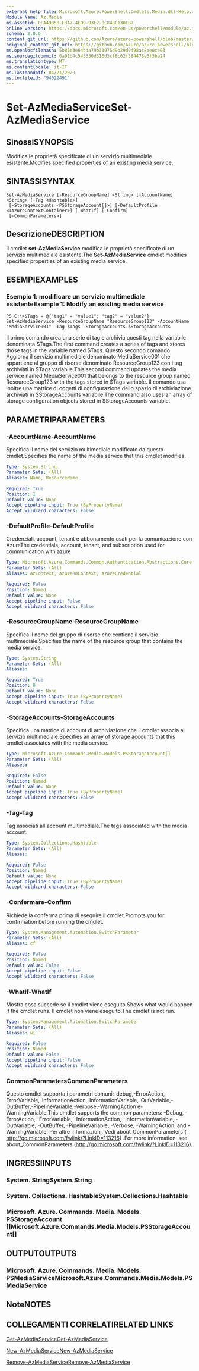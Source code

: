 ```yaml
---
external help file: Microsoft.Azure.PowerShell.Cmdlets.Media.dll-Help.xml
Module Name: Az.Media
ms.assetid: 0FA49058-F3A7-4ED9-93F2-0C84BC130FB7
online version: https://docs.microsoft.com/en-us/powershell/module/az.media/set-azmediaservice
schema: 2.0.0
content_git_url: https://github.com/Azure/azure-powershell/blob/master/src/Media/Media/help/Set-AzMediaService.md
original_content_git_url: https://github.com/Azure/azure-powershell/blob/master/src/Media/Media/help/Set-AzMediaService.md
ms.openlocfilehash: 5b85e3e64b4a79b33975d9b29d0498ac8ae0ce03
ms.sourcegitcommit: 6a91b4c545350d316d3cf8c62f384478e3f3ba24
ms.translationtype: MT
ms.contentlocale: it-IT
ms.lasthandoff: 04/21/2020
ms.locfileid: "94022491"
---
```

# <span data-ttu-id="9d671-101">Set-AzMediaService</span><span class="sxs-lookup"><span data-stu-id="9d671-101">Set-AzMediaService</span></span>

## <span data-ttu-id="9d671-102">Sinossi</span><span class="sxs-lookup"><span data-stu-id="9d671-102">SYNOPSIS</span></span>
<span data-ttu-id="9d671-103">Modifica le proprietà specificate di un servizio multimediale esistente.</span><span class="sxs-lookup"><span data-stu-id="9d671-103">Modifies specified properties of an existing media service.</span></span>

## <span data-ttu-id="9d671-104">SINTASSI</span><span class="sxs-lookup"><span data-stu-id="9d671-104">SYNTAX</span></span>

```
Set-AzMediaService [-ResourceGroupName] <String> [-AccountName] <String> [-Tag <Hashtable>]
 [-StorageAccounts <PSStorageAccount[]>] [-DefaultProfile <IAzureContextContainer>] [-WhatIf] [-Confirm]
 [<CommonParameters>]
```

## <span data-ttu-id="9d671-105">Descrizione</span><span class="sxs-lookup"><span data-stu-id="9d671-105">DESCRIPTION</span></span>
<span data-ttu-id="9d671-106">Il cmdlet **set-AzMediaService** modifica le proprietà specificate di un servizio multimediale esistente.</span><span class="sxs-lookup"><span data-stu-id="9d671-106">The **Set-AzMediaService** cmdlet modifies specified properties of an existing media service.</span></span>

## <span data-ttu-id="9d671-107">ESEMPI</span><span class="sxs-lookup"><span data-stu-id="9d671-107">EXAMPLES</span></span>

### <span data-ttu-id="9d671-108">Esempio 1: modificare un servizio multimediale esistente</span><span class="sxs-lookup"><span data-stu-id="9d671-108">Example 1: Modify an existing media service</span></span>
```
PS C:\>$Tags = @{"tag1" = "value1"; "tag2" = "value2"}
Set-AzMediaService -ResourceGroupName "ResourceGroup123" -AccountName "MediaService001" -Tag $Tags -StorageAccounts $StorageAccounts
```

<span data-ttu-id="9d671-109">Il primo comando crea una serie di tag e archivia questi tag nella variabile denominata $Tags.</span><span class="sxs-lookup"><span data-stu-id="9d671-109">The first command creates a series of tags and stores those tags in the variable named $Tags.</span></span>
<span data-ttu-id="9d671-110">Questo secondo comando Aggiorna il servizio multimediale denominato MediaService001 che appartiene al gruppo di risorse denominato ResourceGroup123 con i tag archiviati in $Tags variabile.</span><span class="sxs-lookup"><span data-stu-id="9d671-110">This second command updates the media service named MediaService001 that belongs to the resource group named ResourceGroup123 with the tags stored in $Tags variable.</span></span>
<span data-ttu-id="9d671-111">Il comando usa inoltre una matrice di oggetti di configurazione dello spazio di archiviazione archiviati in $StorageAccounts variabile.</span><span class="sxs-lookup"><span data-stu-id="9d671-111">The command also uses an array of storage configuration objects stored in $StorageAccounts variable.</span></span>

## <span data-ttu-id="9d671-112">PARAMETRI</span><span class="sxs-lookup"><span data-stu-id="9d671-112">PARAMETERS</span></span>

### <span data-ttu-id="9d671-113">-AccountName</span><span class="sxs-lookup"><span data-stu-id="9d671-113">-AccountName</span></span>
<span data-ttu-id="9d671-114">Specifica il nome del servizio multimediale modificato da questo cmdlet.</span><span class="sxs-lookup"><span data-stu-id="9d671-114">Specifies the name of the media service that this cmdlet modifies.</span></span>

```yaml
Type: System.String
Parameter Sets: (All)
Aliases: Name, ResourceName

Required: True
Position: 1
Default value: None
Accept pipeline input: True (ByPropertyName)
Accept wildcard characters: False
```

### <span data-ttu-id="9d671-115">-DefaultProfile</span><span class="sxs-lookup"><span data-stu-id="9d671-115">-DefaultProfile</span></span>
<span data-ttu-id="9d671-116">Credenziali, account, tenant e abbonamento usati per la comunicazione con Azure</span><span class="sxs-lookup"><span data-stu-id="9d671-116">The credentials, account, tenant, and subscription used for communication with azure</span></span>

```yaml
Type: Microsoft.Azure.Commands.Common.Authentication.Abstractions.Core.IAzureContextContainer
Parameter Sets: (All)
Aliases: AzContext, AzureRmContext, AzureCredential

Required: False
Position: Named
Default value: None
Accept pipeline input: False
Accept wildcard characters: False
```

### <span data-ttu-id="9d671-117">-ResourceGroupName</span><span class="sxs-lookup"><span data-stu-id="9d671-117">-ResourceGroupName</span></span>
<span data-ttu-id="9d671-118">Specifica il nome del gruppo di risorse che contiene il servizio multimediale.</span><span class="sxs-lookup"><span data-stu-id="9d671-118">Specifies the name of the resource group that contains the media service.</span></span>

```yaml
Type: System.String
Parameter Sets: (All)
Aliases:

Required: True
Position: 0
Default value: None
Accept pipeline input: True (ByPropertyName)
Accept wildcard characters: False
```

### <span data-ttu-id="9d671-119">-StorageAccounts</span><span class="sxs-lookup"><span data-stu-id="9d671-119">-StorageAccounts</span></span>
<span data-ttu-id="9d671-120">Specifica una matrice di account di archiviazione che il cmdlet associa al servizio multimediale.</span><span class="sxs-lookup"><span data-stu-id="9d671-120">Specifies an array of storage accounts that this cmdlet associates with the media service.</span></span>

```yaml
Type: Microsoft.Azure.Commands.Media.Models.PSStorageAccount[]
Parameter Sets: (All)
Aliases:

Required: False
Position: Named
Default value: None
Accept pipeline input: True (ByPropertyName)
Accept wildcard characters: False
```

### <span data-ttu-id="9d671-121">-Tag</span><span class="sxs-lookup"><span data-stu-id="9d671-121">-Tag</span></span>
<span data-ttu-id="9d671-122">Tag associati all'account multimediale.</span><span class="sxs-lookup"><span data-stu-id="9d671-122">The tags associated with the media account.</span></span>

```yaml
Type: System.Collections.Hashtable
Parameter Sets: (All)
Aliases:

Required: False
Position: Named
Default value: None
Accept pipeline input: True (ByPropertyName)
Accept wildcard characters: False
```

### <span data-ttu-id="9d671-123">-Confermare</span><span class="sxs-lookup"><span data-stu-id="9d671-123">-Confirm</span></span>
<span data-ttu-id="9d671-124">Richiede la conferma prima di eseguire il cmdlet.</span><span class="sxs-lookup"><span data-stu-id="9d671-124">Prompts you for confirmation before running the cmdlet.</span></span>

```yaml
Type: System.Management.Automation.SwitchParameter
Parameter Sets: (All)
Aliases: cf

Required: False
Position: Named
Default value: False
Accept pipeline input: False
Accept wildcard characters: False
```

### <span data-ttu-id="9d671-125">-WhatIf</span><span class="sxs-lookup"><span data-stu-id="9d671-125">-WhatIf</span></span>
<span data-ttu-id="9d671-126">Mostra cosa succede se il cmdlet viene eseguito.</span><span class="sxs-lookup"><span data-stu-id="9d671-126">Shows what would happen if the cmdlet runs.</span></span>
<span data-ttu-id="9d671-127">Il cmdlet non viene eseguito.</span><span class="sxs-lookup"><span data-stu-id="9d671-127">The cmdlet is not run.</span></span>

```yaml
Type: System.Management.Automation.SwitchParameter
Parameter Sets: (All)
Aliases: wi

Required: False
Position: Named
Default value: False
Accept pipeline input: False
Accept wildcard characters: False
```

### <span data-ttu-id="9d671-128">CommonParameters</span><span class="sxs-lookup"><span data-stu-id="9d671-128">CommonParameters</span></span>
<span data-ttu-id="9d671-129">Questo cmdlet supporta i parametri comuni:-debug,-ErrorAction,-ErrorVariable,-InformationAction,-InformationVariable,-OutVariable,-OutBuffer,-PipelineVariable,-Verbose,-WarningAction e-WarningVariable.</span><span class="sxs-lookup"><span data-stu-id="9d671-129">This cmdlet supports the common parameters: -Debug, -ErrorAction, -ErrorVariable, -InformationAction, -InformationVariable, -OutVariable, -OutBuffer, -PipelineVariable, -Verbose, -WarningAction, and -WarningVariable.</span></span> <span data-ttu-id="9d671-130">Per altre informazioni, Vedi about_CommonParameters ( http://go.microsoft.com/fwlink/?LinkID=113216) .</span><span class="sxs-lookup"><span data-stu-id="9d671-130">For more information, see about_CommonParameters (http://go.microsoft.com/fwlink/?LinkID=113216).</span></span>

## <span data-ttu-id="9d671-131">INGRESSI</span><span class="sxs-lookup"><span data-stu-id="9d671-131">INPUTS</span></span>

### <span data-ttu-id="9d671-132">System. String</span><span class="sxs-lookup"><span data-stu-id="9d671-132">System.String</span></span>

### <span data-ttu-id="9d671-133">System. Collections. Hashtable</span><span class="sxs-lookup"><span data-stu-id="9d671-133">System.Collections.Hashtable</span></span>

### <span data-ttu-id="9d671-134">Microsoft. Azure. Commands. Media. Models. PSStorageAccount []</span><span class="sxs-lookup"><span data-stu-id="9d671-134">Microsoft.Azure.Commands.Media.Models.PSStorageAccount[]</span></span>

## <span data-ttu-id="9d671-135">OUTPUT</span><span class="sxs-lookup"><span data-stu-id="9d671-135">OUTPUTS</span></span>

### <span data-ttu-id="9d671-136">Microsoft. Azure. Commands. Media. Models. PSMediaService</span><span class="sxs-lookup"><span data-stu-id="9d671-136">Microsoft.Azure.Commands.Media.Models.PSMediaService</span></span>

## <span data-ttu-id="9d671-137">Note</span><span class="sxs-lookup"><span data-stu-id="9d671-137">NOTES</span></span>

## <span data-ttu-id="9d671-138">COLLEGAMENTI CORRELATI</span><span class="sxs-lookup"><span data-stu-id="9d671-138">RELATED LINKS</span></span>

[<span data-ttu-id="9d671-139">Get-AzMediaService</span><span class="sxs-lookup"><span data-stu-id="9d671-139">Get-AzMediaService</span></span>](./Get-AzMediaService.md)

[<span data-ttu-id="9d671-140">New-AzMediaService</span><span class="sxs-lookup"><span data-stu-id="9d671-140">New-AzMediaService</span></span>](./New-AzMediaService.md)

[<span data-ttu-id="9d671-141">Remove-AzMediaService</span><span class="sxs-lookup"><span data-stu-id="9d671-141">Remove-AzMediaService</span></span>](./Remove-AzMediaService.md)


